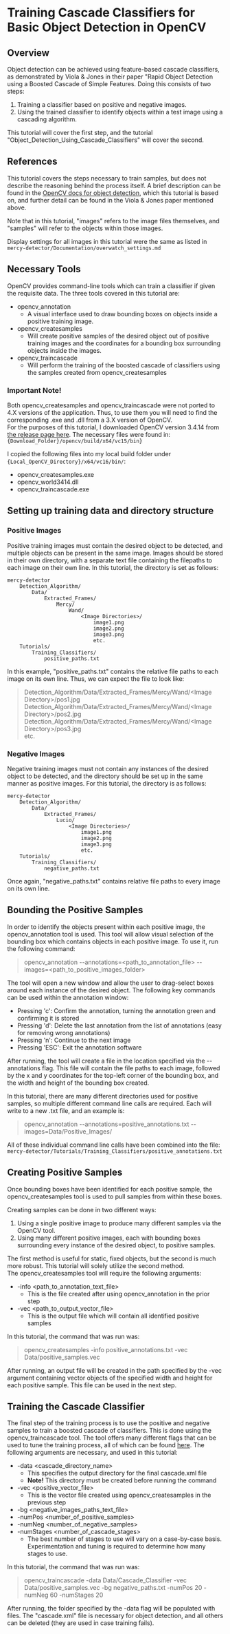 # Training Cascade Classifiers for Basic Object Detection in OpenCV
## Overview
Object detection can be achieved using feature-based cascade classifiers, as demonstrated by Viola & Jones in their paper "Rapid Object Detection using a Boosted Cascade of Simple Features. Doing this consists of two steps:

1. Training a classifier based on positive and negative images.
2. Using the trained classifier to identify objects within a test image using a cascading algorithm. 

This tutorial will cover the first step, and the tutorial "Object_Detection_Using_Cascade_Classifiers" will cover the second.

## References
This tutorial covers the steps necessary to train samples, but does not describe the reasoning behind the process itself. A brief description can be found in the [OpenCV docs for object detection](https://docs.opencv.org/3.4/db/d28/tutorial_cascade_classifier.html), which this tutorial is based on, and further detail can be found in the Viola & Jones paper mentioned above. 

Note that in this tutorial, "images" refers to the image files themselves, and "samples" will refer to the objects within those images.

Display settings for all images in this tutorial were the same as listed in `mercy-detector/Documentation/overwatch_settings.md`

## Necessary Tools
 OpenCV provides command-line tools which can train a classifier if given the requisite data. The three tools covered in this tutorial are:
- opencv_annotation
  - A visual interface used to draw bounding boxes on objects inside a positive training image.
- opencv_createsamples
  - Will create positive samples of the desired object out of positive training images and the coordinates for a bounding box surrounding objects inside the images. 
- opencv_traincascade
  - Will perform the training of the boosted cascade of classifiers using the samples created from opencv_createsamples

### **Important Note!**
Both opencv_createsamples and opencv_traincascade were not ported to 4.X versions of the application. Thus, to use them you will need to find the corresponding .exe and .dll from a 3.X version of OpenCV.<br>
For the purposes of this tutorial, I downloaded OpenCV version 3.4.14 from [the release page here](https://opencv.org/releases/ "OpenCV Release Versions"). The necessary files were found in: `{Download_Folder}/opencv/build/x64/vc15/bin}`

I copied the following files into my local build folder under `{Local_OpenCV_Directory}/x64/vc16/bin/`:
- opencv_createsamples.exe
- opencv_world3414.dll
- opencv_traincascade.exe

## Setting up training data and directory structure
### Positive Images
Positive training images must contain the desired object to be detected, and multiple objects can be present in the same image. Images should be stored in their own directory, with a separate text file containing the filepaths to each image on their own line. In this tutorial, the directory is set as follows:
    
    mercy-detector
        Detection_Algorithm/
            Data/
                Extracted_Frames/
                    Mercy/
                        Wand/
                            <Image Directories>/
                                image1.png
                                image2.png
                                image3.png
                                etc.
        Tutorials/
            Training_Classifiers/
                positive_paths.txt

In this example, "positive_paths.txt" contains the relative file paths to each image on its own line. Thus, we can expect the file to look like:
>Detection_Algorithm/Data/Extracted_Frames/Mercy/Wand/\<Image Directory>/pos1.jpg <br>
Detection_Algorithm/Data/Extracted_Frames/Mercy/Wand/\<Image Directory>/pos2.jpg <br>
Detection_Algorithm/Data/Extracted_Frames/Mercy/Wand/\<Image Directory>/pos3.jpg <br>
etc.

### Negative Images
Negative training images must not contain any instances of the desired object to be detected, and the directory should be set up in the same manner as positive images. For this tutorial, the directory is as follows: 

    mercy-detector
        Detection_Algorithm/
            Data/
                Extracted_Frames/
                    Lucio/
                        <Image Directories>/
                            image1.png
                            image2.png
                            image3.png
                            etc.
        Tutorials/
            Training_Classifiers/
                negative_paths.txt

Once again, "negative_paths.txt" contains relative file paths to every image on its own line.

## Bounding the Positive Samples
In order to identify the objects present within each positive image, the opencv_annotation tool is used. This tool will allow visual selection of the bounding box which contains objects in each positive image. To use it, run the following command:

>opencv_annotation --annotations=<path_to_annotation_file> --images=<path_to_positive_images_folder>

The tool will open a new window and allow the user to drag-select boxes around each instance of the desired object. The following key commands can be used within the annotation window:

- Pressing 'c': Confirm the annotation, turning the annotation green and confirming it is stored
- Pressing 'd': Delete the last annotation from the list of annotations (easy for removing wrong annotations)
- Pressing 'n': Continue to the next image
- Pressing 'ESC': Exit the annotation software

After running, the tool will create a file in the location specified via the --annotations flag. This file will contain the file paths to each image, followed by the x and y coordinates for the top-left corner of the bounding box, and the width and height of the bounding box created. 

In this tutorial, there are many different directories used for positive samples, so multiple different command line calls are required. Each will write to a new .txt file, and an example is: 
> opencv_annotation --annotations=positive_annotations.txt --images=Data/Positive_Images/

All of these individual command line calls have been combined into the file: `mercy-detector/Tutorials/Training_Classifiers/positive_annotations.txt`

## Creating Positive Samples
Once bounding boxes have been identified for each positive sample, the opencv_createsamples tool is used to pull samples from within these boxes. 

Creating samples can be done in two different ways:
1. Using a single positive image to produce many different samples via the OpenCV tool.
2. Using many different positive images, each with bounding boxes surrounding every instance of the desired object, to positive samples. 

The first method is useful for static, fixed objects, but the second is much more robust. This tutorial will solely utilize the second method. <br>
The opencv_createsamples tool will require the following arguments:

- -info <path_to_annotation_text_file>
  - This is the file created after using opencv_annotation in the prior step
- -vec <path_to_output_vector_file>
  - This is the output file which will contain all identified positive samples

In this tutorial, the command that was run was:

> opencv_createsamples -info positive_annotations.txt -vec Data/positive_samples.vec

After running, an output file will be created in the path specified by the -vec argument containing vector objects of the specified width and height for each positive sample. This file can be used in the next step.

## Training the Cascade Classifier
The final step of the training process is to use the positive and negative samples to train a boosted cascade of classifiers. This is done using the opencv_traincascade tool. The tool offers many different flags that can be used to tune the training process, all of which can be found [here](https://docs.opencv.org/3.4/dc/d88/tutorial_traincascade.html). The following arguments are necessary, and used in this tutorial:

- -data <cascade_directory_name>
  - This specifies the output directory for the final cascade.xml file
  - **Note!** This directory must be created before running the command
- -vec <positive_vector_file>
  - This is the vector file created using opencv_createsamples in the previous step
- -bg <negative_images_paths_text_file>
- -numPos <number_of_positive_samples>
- -numNeg <number_of_negative_samples>
- -numStages <number_of_cascade_stages>
  - The best number of stages to use will vary on a case-by-case basis. Experimentation and tuning is required to determine how many stages to use. 

In this tutorial, the command that was run was:

> opencv_traincascade -data Data/Cascade_Classifier -vec Data/positive_samples.vec -bg negative_paths.txt -numPos 20 -numNeg 60 -numStages 20

After running, the folder specified by the -data flag will be populated with files. The "cascade.xml" file is necessary for object detection, and all others can be deleted (they are used in case training fails).